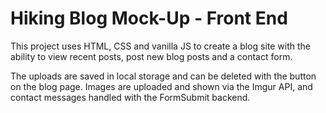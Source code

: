 # Hiking Blog Mock-Up - Front End

This project uses HTML, CSS and vanilla JS to create a blog site with the ability to view recent posts, post new blog posts and a contact form.

The uploads are saved in local storage and can be deleted with the button on the blog page. Images are uploaded and shown via the Imgur API, and contact messages handled with the FormSubmit backend. 
